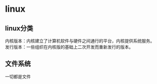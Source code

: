 # linux

## linux分类
内核版本：内核建立了计算机软件与硬件之间通行的平台，内核提供系统服务。
发行版本：一些组织在内核版的基础上二次开发而重新发行的版本。

## 文件系统
一切都是文件